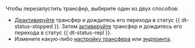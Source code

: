 Чтобы перезапустить трансфер, выберите один из двух способов:

* [Деактивируйте](../../data-transfer/operations/transfer.md#deactivate) трансфер и дождитесь его перехода в статус {{ dt-status-stopped }}. Затем [активируйте](../../data-transfer/operations/transfer.md#activate) трансфер и дождитесь его перехода в статус {{ dt-status-repl }}.
* Измените какую-либо [настройку трансфера](../../data-transfer/operations/transfer.md#update) или [эндпоинта](../../data-transfer/operations/endpoint/index.md#update).
